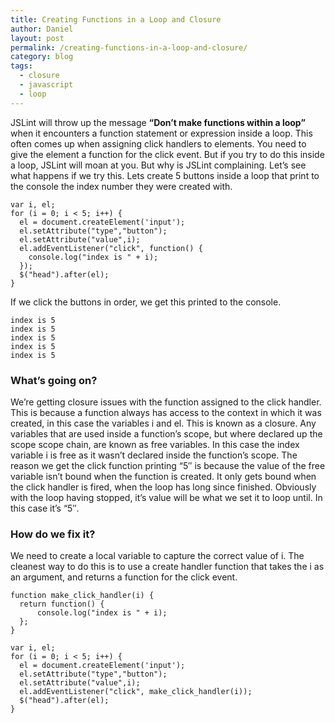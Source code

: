 ```yaml
---
title: Creating Functions in a Loop and Closure
author: Daniel
layout: post
permalink: /creating-functions-in-a-loop-and-closure/
category: blog
tags:
  - closure
  - javascript
  - loop
---
```

JSLint will throw up the message **&#8220;Don&#8217;t make functions within a loop&#8221;** when it encounters a function statement or expression inside a loop. This often comes up when assigning click handlers to elements. You need to give the element a function for the click event. But if you try to do this inside a loop, JSLint will moan at you. But why is JSLint complaining. Let&#8217;s see what happens if we try this. Lets create 5 buttons inside a loop that print to the console the index number they were created with. 

    var i, el;
    for (i = 0; i < 5; i++) {
      el = document.createElement('input');
      el.setAttribute("type","button");
      el.setAttribute("value",i);
      el.addEventListener("click", function() { 
        console.log("index is " + i); 
      });
      $("head").after(el);
    }

If we click the buttons in order, we get this printed to the console. 

    index is 5
    index is 5
    index is 5
    index is 5
    index is 5

### What&#8217;s going on?

We&#8217;re getting closure issues with the function assigned to the click handler. This is because a function always has access to the context in which it was created, in this case the variables i and el. This is known as a closure. Any variables that are used inside a function&#8217;s scope, but where declared up the scope scope chain, are known as free variables. In this case the index variable i is free as it wasn&#8217;t declared inside the function&#8217;s scope. The reason we get the click function printing &#8220;5&#8243; is because the value of the free variable isn&#8217;t bound when the function is created. It only gets bound when the click handler is fired, when the loop has long since finished. Obviously with the loop having stopped, it&#8217;s value will be what we set it to loop until. In this case it&#8217;s &#8220;5&#8243;. 

### How do we fix it?

We need to create a local variable to capture the correct value of i. The cleanest way to do this is to use a create handler function that takes the i as an argument, and returns a function for the click event. 

    function make_click_handler(i) {
      return function() {
          console.log("index is " + i);
      };
    }
           
    var i, el;
    for (i = 0; i < 5; i++) {
      el = document.createElement('input');
      el.setAttribute("type","button");
      el.setAttribute("value",i);
      el.addEventListener("click", make_click_handler(i));
      $("head").after(el);
    }
